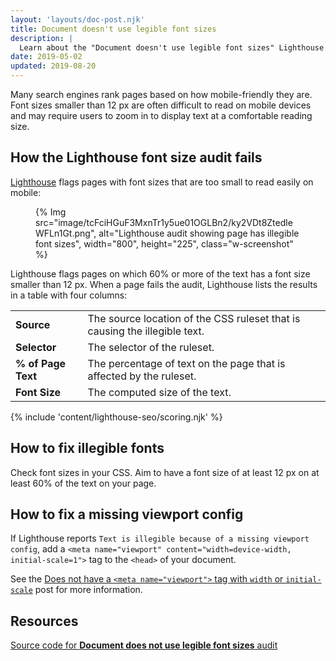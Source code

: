 ```yaml
---
layout: 'layouts/doc-post.njk'
title: Document doesn't use legible font sizes
description: |
  Learn about the "Document doesn't use legible font sizes" Lighthouse audit.
date: 2019-05-02
updated: 2019-08-20
---
```


Many search engines rank pages based on how mobile-friendly they are. Font
sizes smaller than 12&nbsp;px are often difficult to read on mobile devices
and may require users to zoom in to display text at a comfortable reading size.

## How the Lighthouse font size audit fails

[Lighthouse](https://developers.google.com/web/tools/lighthouse/) flags pages
with font sizes that are too small to read easily on mobile:

<figure class="w-figure">
  {% Img src="image/tcFciHGuF3MxnTr1y5ue01OGLBn2/ky2VDt8ZtedleWFLn1Gt.png", alt="Lighthouse audit showing page has illegible font sizes", width="800", height="225", class="w-screenshot" %}
</figure>

Lighthouse flags pages on which 60% or more of the text has a font size smaller
than 12&nbsp;px. When a page fails the audit, Lighthouse lists the results in a
table with four columns:

<div class="w-table-wrapper">
  <table>
    <tbody>
      <tr>
        <td><strong>Source</strong></td>
        <td>The source location of the CSS ruleset that is causing the illegible text.</td>
      </tr>
      <tr>
        <td><strong>Selector</strong></td>
        <td>The selector of the ruleset.</td>
      </tr>
      <tr>
        <td><strong>% of Page Text</strong></td>
        <td>The percentage of text on the page that is affected by the ruleset.</td>
      </tr>
      <tr>
        <td><strong>Font Size</strong></td>
        <td>The computed size of the text.</td>
      </tr>
    </tbody>
  </table>
</div>

{% include 'content/lighthouse-seo/scoring.njk' %}

## How to fix illegible fonts

Check font sizes in your CSS. Aim to have a font size of at least 12&nbsp;px on
at least 60% of the text on your page.

## How to fix a missing viewport config

If Lighthouse reports `Text is illegible because of a missing viewport config`,
add a `<meta name="viewport" content="width=device-width, initial-scale=1">`
tag to the `<head>` of your document.

See the [Does not have a `<meta name="viewport">` tag with `width` or `initial-scale`](/docs/lighthouse/pwa/viewport/)
post for more information.

## Resources

[Source code for **Document does not use legible font sizes** audit](https://github.com/GoogleChrome/lighthouse/blob/master/lighthouse-core/audits/seo/font-size.js)
